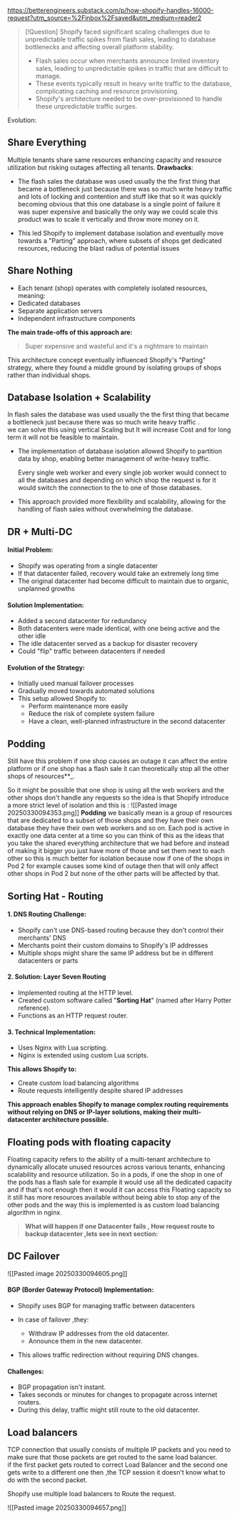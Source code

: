 

https://betterengineers.substack.com/p/how-shopify-handles-16000-request?utm_source=%2Finbox%2Fsaved&utm_medium=reader2


> [!Question] 
> Shopify faced significant scaling challenges due to unpredictable traffic spikes from flash sales, leading to database bottlenecks and affecting overall platform stability.
> - Flash sales occur when merchants announce limited inventory sales, leading to unpredictable spikes in traffic that are difficult to manage.
> - These events typically result in heavy write traffic to the database, complicating caching and resource provisioning.  
> - Shopify's architecture needed to be over-provisioned to handle these unpredictable traffic surges.

Evolution:
## Share Everything 
Multiple tenants share same resources enhancing capacity and resource utilization but risking outages affecting all tenants.
**Drawbacks**:
- The flash sales the database was used usually the the first thing that became a bottleneck just because there was so much write heavy traffic and lots of locking and contention and stuff like that so it was quickly becoming obvious that this one database is a single point of failure it was super expensive and basically the only way we could scale this product was to scale it vertically and throw more money on it.
    
- This led Shopify to implement database isolation and eventually move towards a "Parting" approach, where subsets of shops get dedicated resources, reducing the blast radius of potential issues

## Share Nothing
- Each tenant (shop) operates with completely isolated resources, meaning:
- Dedicated databases
- Separate application servers
- Independent infrastructure components

**The main trade-offs of this approach are:**

> Super expensive and wasteful and it's a nightmare to maintain

This architecture concept eventually influenced Shopify's "Parting" strategy, where they found a middle ground by isolating groups of shops rather than individual shops.

## Database Isolation + Scalability

In flash sales the database was used usually the the first thing that became a bottleneck just because there was so much write heavy traffic .  
we can solve this using vertical Scaling but It will increase Cost and for long term it will not be feasible to maintain.

- The implementation of database isolation allowed Shopify to partition data by shop, enabling better management of write-heavy traffic.
    
    Every single web worker and every single job worker would connect to all the databases and depending on which shop the request is for it would switch the connection to the to one of those databases.
- This approach provided more flexibility and scalability, allowing for the handling of flash sales without overwhelming the database.

## DR + Multi-DC

#### Initial Problem:

- Shopify was operating from a single datacenter
- If that datacenter failed, recovery would take an extremely long time
- The original datacenter had become difficult to maintain due to organic, unplanned growths
#### Solution Implementation:

- Added a second datacenter for redundancy
- Both datacenters were made identical, with one being active and the other idle
- The idle datacenter served as a backup for disaster recovery
- Could "flip" traffic between datacenters if needed
#### Evolution of the Strategy:

- Initially used manual failover processes
- Gradually moved towards automated solutions
- This setup allowed Shopify to:
    - Perform maintenance more easily
    - Reduce the risk of complete system failure
    - Have a clean, well-planned infrastructure in the second datacenter

## Podding
Still have this problem if one shop causes an outage it can affect the entire platform or if one shop has a flash sale it can theoretically stop all the other shops of resources**_.

So it might be possible that one shop is using all the web workers and the other shops don't handle any requests so the idea is that Shopify introduce a more strict level of isolation and this is :
![[Pasted image 20250330094353.png]]
**Podding** we basically mean is a group of resources that are dedicated to a subset of those shops and they have their own database they have their own web workers and so on. Each pod is active in exactly one data center at a time so you can think of this as the ideas that you take the shared everything architecture that we had before and instead of making it bigger you just have more of those and set them next to each other so this is much better for isolation because now if one of the shops in Pod 2 for example causes some kind of outage then that will only affect other shops in Pod 2 but none of the other parts will be affected by that.

## Sorting Hat - Routing
#### 1. DNS Routing Challenge:

- Shopify can't use DNS-based routing because they don't control their merchants' DNS
- Merchants point their custom domains to Shopify's IP addresses
- Multiple shops might share the same IP address but be in different datacenters or parts

#### 2. Solution: Layer Seven Routing

- Implemented routing at the HTTP level.
- Created custom software called "**Sorting Hat**" (named after Harry Potter reference).
- Functions as an HTTP request router.
#### 3. Technical Implementation:

- Uses Nginx with Lua scripting.
- Nginx is extended using custom Lua scripts.

**This allows Shopify to:**

- Create custom load balancing algorithms
- Route requests intelligently despite shared IP addresses

**This approach enables Shopify to manage complex routing requirements without relying on DNS or IP-layer solutions, making their multi-datacenter architecture possible.**

## Floating pods with floating capacity
Floating capacity refers to the ability of a multi-tenant architecture to dynamically allocate unused resources across various tenants, enhancing scalability and resource utilization.
So in a pods, if one the shop in one of the pods has a flash sale for example it would use all the dedicated capacity and if that's not enough then it would it can access this Floating capacity so it still has more resources available without being able to stop any of the other pods and the way this is implemented is as custom load balancing algorithm in nginx.

> **What will happen if one Datacenter fails , How request route to backup datacenter ,lets see in next section:**

## DC Failover
![[Pasted image 20250330094605.png]]

#### BGP (Border Gateway Protocol) Implementation:

- Shopify uses BGP for managing traffic between datacenters
    
- In case of failover ,they:
    - Withdraw IP addresses from the old datacenter.
    - Announce them in the new datacenter.
- This allows traffic redirection without requiring DNS changes.

#### Challenges:

- BGP propagation isn't instant.
- Takes seconds or minutes for changes to propagate across internet routers.
- During this delay, traffic might still route to the old datacenter.

## Load balancers
TCP connection that usually consists of multiple IP packets and you need to make sure that those packets are get routed to the same load balancer.  
if the first packet gets routed to correct Load Balancer and the second one gets write to a different one then ,the TCP session it doesn't know what to do with the second packet.

Shopify use multiple load balancers to Route the request.


![[Pasted image 20250330094657.png]]

